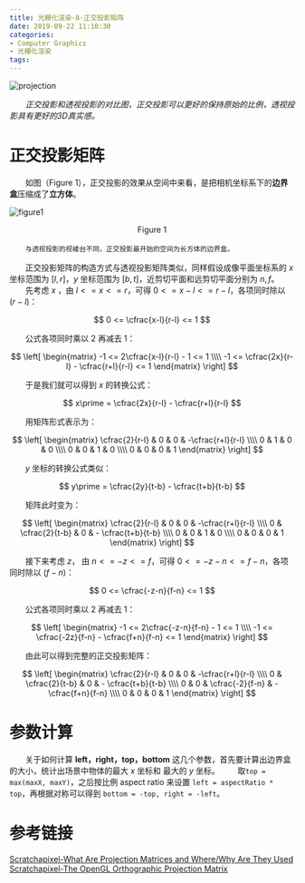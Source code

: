 ```yaml
---
title: 光栅化渲染-8-正交投影矩阵
date: 2019-09-22 11:10:30
categories:
- Computer Graphics
- 光栅化渲染
tags:
---
```


![projection](/projectionsexample.png)

　　*正交投影和透视投影的对比图，正交投影可以更好的保持原始的比例，透视投影具有更好的3D真实感。*

# 正交投影矩阵
　　如图（Figure 1），正交投影的效果从空间中来看，是把相机坐标系下的**边界盒**压缩成了**立方体**。

![figure1](/figure1.png)
<center>Figure 1</center>

　　``与透视投影的视棱台不同，正交投影最开始的空间为长方体的边界盒。``

　　正交投影矩阵的构造方式与透视投影矩阵类似，同样假设成像平面坐标系的 $x$ 坐标范围为 $[l, r]$，$y$ 坐标范围为 $[b, t]$，近剪切平面和远剪切平面分别为 $n, f$。
　　先考虑 $x$ ，由 $l<=x<=r$，可得 $0<=x-l<=r-l$，各项同时除以 $(r-l)$：

$$
0 <= \cfrac{x-l}{r-l} <= 1
$$

　　公式各项同时乘以 $2$ 再减去 $1$：

$$
\left[
    \begin{matrix}
        -1 <= 2\cfrac{x-l}{r-l} - 1 <= 1 \\\\
        -1 <= \cfrac{2x}{r-l} - \cfrac{r+l}{r-l} <= 1
    \end{matrix}
\right]
$$

　　于是我们就可以得到 $x$ 的转换公式：

$$
x\prime = \cfrac{2x}{r-l} - \cfrac{r+l}{r-l}
$$

　　用矩阵形式表示为：

$$
\left[
    \begin{matrix}
        \cfrac{2}{r-l} & 0 & 0 & -\cfrac{r+l}{r-l} \\\\
        0 & 1 & 0 & 0 \\\\
        0 & 0 & 1 & 0 \\\\
        0 & 0 & 0 & 1
    \end{matrix}
\right]
$$

　　$y$ 坐标的转换公式类似：

$$
y\prime = \cfrac{2y}{t-b} - \cfrac{t+b}{t-b}
$$

　　矩阵此时变为：

$$
\left[
    \begin{matrix}
        \cfrac{2}{r-l} & 0 & 0 & -\cfrac{r+l}{r-l} \\\\
        0 & \cfrac{2}{t-b} & 0 & - \cfrac{t+b}{t-b} \\\\
        0 & 0 & 1 & 0 \\\\
        0 & 0 & 0 & 1
    \end{matrix}
\right]
$$

　　接下来考虑 $z$， 由 $n <= -z <= f$，可得 $0 <= -z-n <= f-n$，各项同时除以 $(f-n)$：

$$
0 <=  \cfrac{-z-n}{f-n} <= 1
$$

　　公式各项同时乘以 $2$ 再减去 $1$：

$$
\left[
    \begin{matrix}
        -1 <= 2\cfrac{-z-n}{f-n} - 1 <= 1 \\\\
        -1 <= \cfrac{-2z}{f-n} - \cfrac{f+n}{f-n} <= 1
    \end{matrix}
\right]
$$

　　由此可以得到完整的正交投影矩阵：

$$
\left[
    \begin{matrix}
        \cfrac{2}{r-l} & 0 & 0 & -\cfrac{r+l}{r-l} \\\\
        0 & \cfrac{2}{t-b} & 0 & - \cfrac{t+b}{t-b} \\\\
        0 & 0 & \cfrac{-2}{f-n} & -\cfrac{f+n}{f-n} \\\\
        0 & 0 & 0 & 1
    \end{matrix}
\right]
$$

# 参数计算
　　关于如何计算 **left，right，top，bottom** 这几个参数，首先要计算出边界盒的大小，统计出场景中物体的最大 $x$ 坐标和 最大的 $y$ 坐标。
　　取``top = max(maxX, maxY)``，之后按比例 aspect ratio 来设置 ``left = aspectRatio * top``，再根据对称可以得到 ``bottom = -top, right = -left``。

# 参考链接
[Scratchapixel-What Are Projection Matrices and Where/Why Are They Used](https://www.scratchapixel.com/lessons/3d-basic-rendering/perspective-and-orthographic-projection-matrix)
[Scratchapixel-The OpenGL Orthographic Projection Matrix](https://www.scratchapixel.com/lessons/3d-basic-rendering/perspective-and-orthographic-projection-matrix/orthographic-projection-matrix)